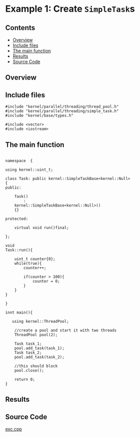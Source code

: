 # Example 1: Create ```SimpleTask```s

## Contents

* [Overview](#overview) 
* [Include files](#include_files)
* [The main function](#m_func)
* [Results](#results)
* [Source Code](#source_code)


## <a name="overview"></a> Overview

## <a name="include_files"></a> Include files

```
#include "kernel/parallel/threading/thread_pool.h"
#include "kernel/parallel/threading/simple_task.h"
#include "kernel/base/types.h"

#include <vector>
#include <iostream>

```

## <a name="m_func"></a> The main function

```

namespace  {

using kernel::uint_t;

class Task: public kernel::SimpleTaskBase<kernel::Null>
{
public:

    Task()
        :
    kernel::SimpleTaskBase<kernel::Null>()
    {}

protected:

    virtual void run()final;

};

void
Task::run(){

    uint_t counter{0};
    while(true){
        counter++;

        if(counter > 100){
            counter = 0;
        }
    }
}

}

innt main(){

   using kernel::ThreadPool;

    //create a pool and start it with two threads
    ThreadPool pool(2);

    Task task_1;
    pool.add_task(task_1);
    Task task_2;
    pool.add_task(task_2);

    //this should block
    pool.close();

    return 0;
}
```

## <a name="results"></a> Results

## <a name="source_code"></a> Source Code

<a href="../exe.cpp">exc.cpp</a>




